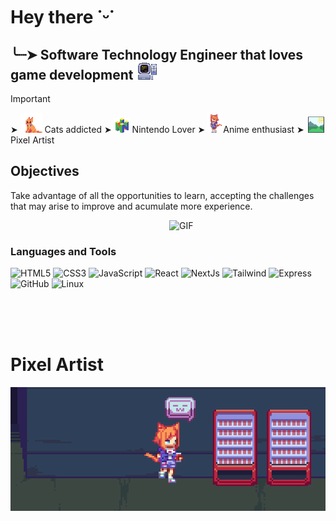 # Hey there ˙ᵕ˙

## ╰┈➤ Software Technology Engineer that loves game development <img src="no3.png" width="35"/> 

> [!IMPORTANT]
>  ➤  <img src="no5.png" width="35"/> Cats addicted 
>  ➤  <img src="no4.png" width="25"/> Nintendo Lover 
>  ➤  <img  src="no2.png" width="25"/>Anime enthusiast
>  ➤ <img  src="no6.png" width="30"/>Pixel Artist 

## Objectives
Take advantage of all the opportunities to learn, accepting the challenges that may arise to improve and acumulate more experience.

<img align="right" alt="GIF" src="https://dkrn4sk0rn31v.cloudfront.net/2018/05/29070459/pixelart-octocat.gif" width="250"/>
<br />

### Languages and Tools 

![HTML5](https://img.shields.io/badge/-%7C%20HTML5-%23E44D27?style=flat-square&logo=html5&logoColor=ffffff)
![CSS3](https://img.shields.io/badge/-%7C%20CSS3-%231572B6?style=flat-square&logo=css3)
![JavaScript](https://img.shields.io/badge/-%7C%20JavaScript-FF9900?style=flat-square&logo=javascript&logoColor=ffffff)
![React](https://img.shields.io/badge/-%7C%20React-06B6D4?style=flat-square&logo=react&logoColor=ffffff)
![NextJs](https://img.shields.io/badge/-%7C%20NextJs-000000?style=flat-square&logo=nextdotjs&logoColor=ffffff)
![Tailwind](https://img.shields.io/badge/-%7C%20Tailwind-06B6D4?style=flat-square&logo=tailwindcss&logoColor=ffffff)
![Express](https://img.shields.io/badge/-%7C%20Express-181717?style=flat-square&logo=express&logoColor=ffffff)
![GitHub](https://img.shields.io/badge/-%7C%20GitHub-181717?style=flat-square&logo=github)
![Linux](https://img.shields.io/badge/-%7C%20Linux-A100FF?style=flat-square&logo=linux&logoColor=ffffff)



<br/><br/><br/>

# Pixel Artist
<img align="right" src="twh3.png" width="1000"/>

